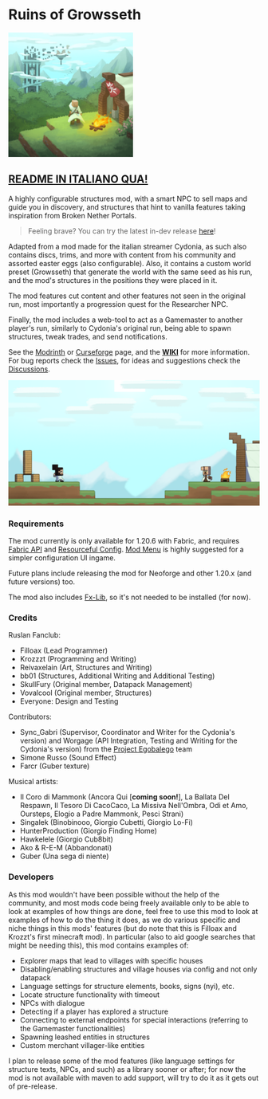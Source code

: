# Ruins of Growsseth

<img src="./src/main/resources/assets/growsseth/icon.png" alt="alt text" width="250" height="250">

## [**README IN ITALIANO QUA!**](docs/README_ITA.md)

A highly configurable structures mod, with a smart NPC to sell maps and guide you in discovery, and structures 
that hint to vanilla features taking inspiration from Broken Nether Portals.

> Feeling brave? You can try the latest in-dev release [here](https://github.com/filloax/ruins-of-growsseth/releases/tag/nightly-release-1.20.6)!

Adapted from a mod made for the italian streamer Cydonia, as such also contains discs, trims, and more 
with content from his community and assorted easter eggs (also configurable). Also, it contains a custom
world preset (Growsseth) that generate the world with the same seed as his run, and the mod's structures
in the positions they were placed in it.

The mod features cut content and other features not seen in the original run, most importantly a progression
quest for the Researcher NPC.

Finally, the mod includes a web-tool to act as a Gamemaster to another player's run, similarly to Cydonia's
original run, being able to spawn structures, tweak trades, and send notifications.

See the [Modrinth](https://modrinth.com/mod/ruins-of-growsseth) or [Curseforge](https://curseforge.com/minecraft/mc-mods/ruins-of-growsseth) page, and the [**WIKI**](https://github.com/filloax/ruins-of-growsseth/wiki) for more information.
For bug reports check the [Issues](https://github.com/filloax/ruins-of-growsseth/issues), for ideas and suggestions check the [Discussions](https://github.com/filloax/ruins-of-growsseth/discussions).

![](./src/main/resources/assets/growsseth/textures/gui/advancements/backgrounds/advancements_background.png)

### Requirements

The mod currently is only available for 1.20.6 with Fabric, and requires [Fabric API](https://modrinth.com/mod/fabric-api) and [Resourceful Config](https://modrinth.com/mod/resourceful-config). 
[Mod Menu](https://modrinth.com/mod/modmenu) is highly suggested for a simpler configuration UI ingame.

Future plans include releasing the mod for Neoforge and other 1.20.x (and future versions) too.

The mod also includes [Fx-Lib](https://github.com/filloax/FX-Lib/), so it's not needed to be installed (for now).

### Credits

Ruslan Fanclub:
- Filloax (Lead Programmer)
- Krozzzt (Programming and Writing)
- Reivaxelain (Art, Structures and Writing)
- bb01 (Structures, Additional Writing and Additional Testing)
- SkullFury (Original member, Datapack Management)
- Vovalcool (Original member, Structures)
- Everyone: Design and Testing

Contributors:
- Sync_Gabri (Supervisor, Coordinator and Writer for the Cydonia's version) and 
  Worgage (API Integration, Testing and Writing for the Cydonia's version)
  from the [Project Egobalego](https://projectegobalego.com/) team
- Simone Russo (Sound Effect)
- Farcr (Guber texture)

Musical artists:
- Il Coro di Mammonk (Ancora Qui [**coming soon!**], La Ballata Del Respawn, Il Tesoro Di CacoCaco, La Missiva Nell'Ombra, Odi et Amo, Oursteps, Elogio a Padre Mammonk, Pesci Strani)
- Singalek (Binobinooo, Giorgio Cubetti, Giorgio Lo-Fi)
- HunterProduction (Giorgio Finding Home)
- Hawkelele (Giorgio Cub8bit)
- Ako & R-E-M (Abbandonati)
- Guber (Una sega di niente)

### Developers

As this mod wouldn't have been possible without the help of the community, and most mods code being freely available only to be able to look at examples of how things are done, feel free to use this mod to look at examples of how to do the thing it does, as we do various specific and niche things in this mods' features (but do note that this is Filloax and Krozzt's first minecraft mod). In particular (also to aid google searches that might be needing this), this mod contains examples of:
- Explorer maps that lead to villages with specific houses
- Disabling/enabling structures and village houses via config and not only datapack
- Language settings for structure elements, books, signs (nyi), etc.
- Locate structure functionality with timeout
- NPCs with dialogue
- Detecting if a player has explored a structure
- Connecting to external endpoints for special interactions (referring to the Gamemaster functionalities)
- Spawning leashed entities in structures
- Custom merchant villager-like entities

I plan to release some of the mod features (like language settings for structure texts, NPCs, and such) as 
a library sooner or after; for now the mod is not available with maven to add support, will try to do it as it
gets out of pre-release.

